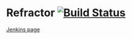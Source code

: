 # Refractor [![Build Status](https://app.travis-ci.com/TheBozzz34/Refractor.svg?token=rtb9PnBp8uQuganvKkgy&branch=master)](https://app.travis-ci.com/TheBozzz34/Refractor)

  [Jenkins page](https://35.222.46.52/job/Refractor-Plugin/)

